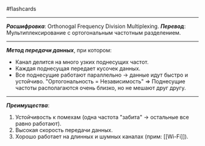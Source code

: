 #flashcards
***
***Расшифровка***: Orthonogal Frequency Division Multiplexing.
***Перевод***: Мультиплексирование с ортогональным частотным разделением.
***
***Метод передачи данных***, при котором:
- Канал делится на много узких поднесущих частот.
- Каждая поднесущая передает кусочек данных.
- Все поднесущие работают параллельно -> данные идут быстро и устойчиво.
"Ортогональность = Независимость" => Поднесущие частоты располагаются очень близко, но не мешают друг другу.
***
***Преимущества***:
1. Устойчивость к помехам (одна частота "забита" -> остальные все равно работают).
2. Высокая скорость передачи данных.
3. Хорошо работает на длинных и шумных каналах (прим: [[Wi-Fi]]).
<!--SR:!2025-10-04,5,230-->